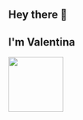 ## Hey there 👋
## I'm  Valentina


<div style="display: inline_block">
  <a href="https://www.linkedin.com/in/valentina-nieto/" target="_blank"><img src="https://img.shields.io/badge/-LinkedIn-%230077B5?style=for the-badge&logo=linkedin&logoColor=white" target="_blank" width="110"></a>
</div>
  
##

